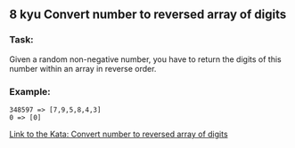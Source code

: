 ## 8 kyu Convert number to reversed array of digits

### Task:

Given a random non-negative number, you have to return the digits of this number within an array in reverse order.

### Example:

```
348597 => [7,9,5,8,4,3]
0 => [0]
```

[Link to the Kata: Convert number to reversed array of digits](https://www.codewars.com/kata/5583090cbe83f4fd8c000051/typescript)
